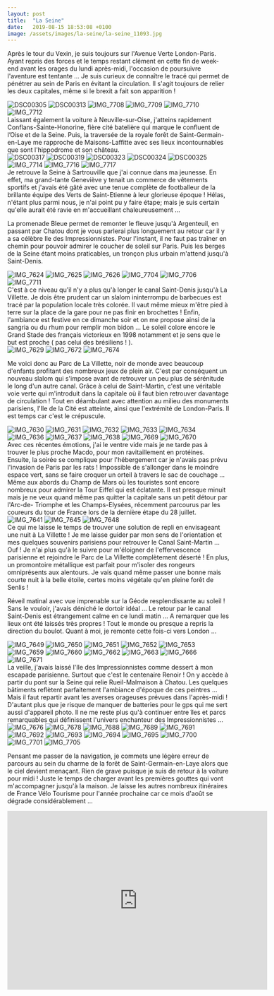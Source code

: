 ```yaml
---
layout: post
title:  "La Seine"
date:   2019-08-15 18:53:08 +0100
image: /assets/images/la-seine/la-seine_11093.jpg
---
```

Après le tour du Vexin, je suis toujours sur l'Avenue Verte London-Paris.
Ayant repris des forces et le temps restant clément en cette fin de week-end avant les orages du lundi après-midi, l'occasion de poursuivre l'aventure est tentante ...
Je suis curieux de connaître le tracé qui permet de pénétrer au sein de Paris en évitant la circulation.
Il s'agit toujours de relier les deux capitales, même si le brexit a fait son apparition !

<div class="gallery-box">
  <div class="gallery">
<img src="/assets/images/la-seine/la-seine_11027.jpg" title="La Seine" alt="DSC00305" >
<img src="/assets/images/la-seine/la-seine_11028.jpg" title="" alt="DSC00313" >
<img src="/assets/images/la-seine/la-seine_11089.jpg" title="" alt="IMG_7708" >
<img src="/assets/images/la-seine/la-seine_11090.jpg" title="" alt="IMG_7709" >
<img src="/assets/images/la-seine/la-seine_11091.jpg" title="" alt="IMG_7710" >
<img src="/assets/images/la-seine/la-seine_11093.jpg" title="" alt="IMG_7712" >
</div>
</div>
Laissant également la voiture à Neuville-sur-Oise, j'atteins rapidement Conflans-Sainte-Honorine, fière cité batelière qui marque le confluent de l’Oise et de la Seine.
Puis, la traversée de la royale forêt de Saint-Germain-en-Laye me rapproche de Maisons-Laffitte avec ses lieux incontournables que sont l'hippodrome et son château.

<div class="gallery-box">
  <div class="gallery">
<img src="/assets/images/la-seine/la-seine_11030.jpg" title="Le châtelain cycliste" alt="DSC00317" >
<img src="/assets/images/la-seine/la-seine_11031.jpg" title="Façade du château" alt="DSC00319" >
<img src="/assets/images/la-seine/la-seine_11032.jpg" title="Hippodrome" alt="DSC00323" >
<img src="/assets/images/la-seine/la-seine_11033.jpg" title="La Seine" alt="DSC00324" >
<img src="/assets/images/la-seine/la-seine_11034.jpg" title="Tante  'Jeje'"  alt="DSC00325" >
<img src="/assets/images/la-seine/la-seine_11095.jpg" title="" alt="IMG_7714" >
<img src="/assets/images/la-seine/la-seine_11096.jpg" title="Arrière" alt="IMG_7716" >
<img src="/assets/images/la-seine/la-seine_11097.jpg" title="Conflans-Sainte-Honorine" alt="IMG_7717" >
</div>
</div>
Je retrouve la Seine à Sartrouville que j'ai connue dans ma jeunesse.
En effet, ma grand-tante Geneviève y tenait un commerce de vêtements sportifs et j'avais été gâté avec une tenue complète de footballeur de la brillante équipe des Verts de Saint-Etienne à leur glorieuse époque !
Hélas, n'étant plus parmi nous, je n'ai point pu y faire étape; mais je suis certain qu'elle aurait été ravie en m'accueillant chaleureusement ...

La promenade Bleue permet de remonter le fleuve jusqu'à Argenteuil, en passant par Chatou dont je vous parlerai plus longuement au retour car il y a sa célèbre Ile des Impressionnistes.
Pour l'instant, il ne faut pas traîner en chemin pour pouvoir admirer le coucher de soleil sur Paris.
Puis les berges de la Seine étant moins praticables, un tronçon plus urbain m'attend jusqu'à Saint-Denis.

<div class="gallery-box">
  <div class="gallery">
<img src="/assets/images/la-seine/la-seine_11035.jpg" title="" alt="IMG_7624" >
<img src="/assets/images/la-seine/la-seine_11036.jpg" title="Ile des Impressionnistes" alt="IMG_7625" >
<img src="/assets/images/la-seine/la-seine_11037.jpg" title="Rueil-Malmaison" alt="IMG_7626" >
<img src="/assets/images/la-seine/la-seine_11085.jpg" title="Centenaire Renoir" alt="IMG_7704" >
<img src="/assets/images/la-seine/la-seine_11087.jpg" title="" alt="IMG_7706" >
<img src="/assets/images/la-seine/la-seine_11092.jpg" title="" alt="IMG_7711" >
</div>
</div>
C'est à ce niveau qu'il n'y a plus qu'à longer le canal Saint-Denis jusqu'à La Villette.
Je dois être prudent car un slalom ininterrompu de barbecues est tracé par la population locale très colorée.
Il vaut même mieux m'être pied à terre sur la place de la gare pour ne pas finir en brochettes !
Enfin, l'ambiance est festive en ce dimanche soir et on me propose ainsi de la sangria ou du rhum pour remplir mon bidon ...
Le soleil colore encore le Grand Stade des français victorieux en 1998 notamment et je sens que le but est proche ( pas celui des brésiliens ! ).

<div class="gallery-box">
  <div class="gallery">
<img src="/assets/images/la-seine/la-seine_11039.jpg" title="Grand Stade" alt="IMG_7629" >
<img src="/assets/images/la-seine/la-seine_11069.jpg" title="A86 + A15" alt="IMG_7672" >
<img src="/assets/images/la-seine/la-seine_11071.jpg" title="" alt="IMG_7674" >
</div>
</div>

Me voici donc au Parc de La Villette, noir de monde avec beaucoup d'enfants profitant des nombreux jeux de plein air.
C'est par conséquent un nouveau slalom qui s'impose avant de retrouver un peu plus de sérénitude le long d'un autre canal.
Grâce à celui de Saint-Martin, c'est une véritable voie verte qui m'introduit dans la capitale où il faut bien retrouver davantage de circulation !
Tout en déambulant avec attention au milieu des monuments parisiens, l'Ile de la Cité est atteinte, ainsi que l'extrémité de London-Paris.
Il est temps car c'est le crépuscule.

<div class="gallery-box">
  <div class="gallery">
<img src="/assets/images/la-seine/la-seine_11040.jpg" title="La Villette" alt="IMG_7630" >
<img src="/assets/images/la-seine/la-seine_11041.jpg" title="" alt="IMG_7631" >
<img src="/assets/images/la-seine/la-seine_11042.jpg" title="La Conciergerie sur l'Ile de la Cité" alt="IMG_7632" >
<img src="/assets/images/la-seine/la-seine_11043.jpg" title="" alt="IMG_7633" >
<img src="/assets/images/la-seine/la-seine_11044.jpg" title="Notre-Dame" alt="IMG_7634" >
<img src="/assets/images/la-seine/la-seine_11045.jpg" title="Tour Saint-Jacques" alt="IMG_7636" >
<img src="/assets/images/la-seine/la-seine_11046.jpg" title="Le Pont-Neuf" alt="IMG_7637" >
<img src="/assets/images/la-seine/la-seine_11047.jpg" title="La Seine" alt="IMG_7638" >
<img src="/assets/images/la-seine/la-seine_11066.jpg" title="" alt="IMG_7669" >
<img src="/assets/images/la-seine/la-seine_11067.jpg" title="Canal Saint-Denis" alt="IMG_7670" >
</div>
</div>
Avec ces récentes émotions, j'ai le ventre vide mais je ne tarde pas à trouver le plus proche Macdo, pour mon ravitaillement en protéines.
Ensuite, la soirée se complique pour l'hébergement car je n'avais pas prévu l'invasion de Paris par les rats !
Impossible de s'allonger dans le moindre espace vert, sans se faire croquer un orteil à travers le sac de couchage ...
Même aux abords du Champ de Mars où les touristes sont encore nombreux pour admirer la Tour Eiffel qui est éclatante.
Il est presque minuit mais je ne veux quand même pas quitter la capitale sans un petit détour par l'Arc-de- Triomphe et les Champs-Elysées, récemment parcourus par les coureurs du tour de France lors de la dernière étape du 28 juillet.

<div class="gallery-box">
  <div class="gallery">
<img src="/assets/images/la-seine/la-seine_11049.jpg" title="" alt="IMG_7641" >
<img src="/assets/images/la-seine/la-seine_11051.jpg" title="" alt="IMG_7645" >
<img src="/assets/images/la-seine/la-seine_11052.jpg" title="" alt="IMG_7648" >
</div>
</div>
Ce qui me laisse le temps de trouver une solution de repli en envisageant une nuit à La Villette !
Je me laisse guider par mon sens de l'orientation et mes quelques souvenirs parisiens pour retrouver le Canal Saint-Martin ...
Ouf ! Je n'ai plus qu'à le suivre pour m'éloigner de l'effervescence parisienne et rejoindre le Parc de La Villette complètement déserté !
En plus, un promontoire métallique est parfait pour m'isoler des rongeurs omniprésents aux alentours.
Je vais quand même passer une bonne mais courte nuit à la belle étoile, certes moins végétale qu'en pleine forêt de Senlis !

Réveil matinal avec vue imprenable sur la Géode resplendissante au soleil !
Sans le vouloir, j'avais déniché le dortoir idéal ...
Le retour par le canal Saint-Denis est étrangement calme en ce lundi matin ...
A remarquer que les lieux ont été laissés très propres !
Tout le monde ou presque a repris la direction du boulot.
Quant à moi, je remonte cette fois-ci vers London ...

<div class="gallery-box">
  <div class="gallery">
<img src="/assets/images/la-seine/la-seine_11053.jpg" title="Nichoir de la Villette" alt="IMG_7649" >
<img src="/assets/images/la-seine/la-seine_11054.jpg" title="A l'écart des rats !" alt="IMG_7650" >
<img src="/assets/images/la-seine/la-seine_11055.jpg" title="" alt="IMG_7651" >
<img src="/assets/images/la-seine/la-seine_11056.jpg" title="Vue imprenable !" alt="IMG_7652" >
<img src="/assets/images/la-seine/la-seine_11057.jpg" title="" alt="IMG_7653" >
<img src="/assets/images/la-seine/la-seine_11060.jpg" title="" alt="IMG_7659" >
<img src="/assets/images/la-seine/la-seine_11061.jpg" title="" alt="IMG_7660" >
<img src="/assets/images/la-seine/la-seine_11063.jpg" title="La Géode" alt="IMG_7662" >
<img src="/assets/images/la-seine/la-seine_11064.jpg" title="" alt="IMG_7663" >
<img src="/assets/images/la-seine/la-seine_11065.jpg" title="Bassin de La Villette" alt="IMG_7666" >
<img src="/assets/images/la-seine/la-seine_11068.jpg" title="Gare de Saint-Denis" alt="IMG_7671" >
</div>
</div>
La veille, j'avais laissé l'Ile des Impressionnistes comme dessert à mon escapade parisienne.
Surtout que c'est le centenaire Renoir !
On y accède à partir du pont sur la Seine qui relie Rueil-Malmaison à Chatou.
Les quelques bâtiments reflètent parfaitement l'ambiance d'époque de ces peintres ...
Mais il faut repartir avant les averses orageuses prévues dans l'après-midi !
D'autant plus que je risque de manquer de batteries pour le gps qui me sert aussi d'appareil photo.
Il ne me reste plus qu'à continuer entre îles et parcs remarquables qui définissent l'univers enchanteur des Impressionnistes ...

<div class="gallery-box">
  <div class="gallery">
<img src="/assets/images/la-seine/la-seine_11072.jpg" title="Ile des Impressionnistes" alt="IMG_7676" >
<img src="/assets/images/la-seine/la-seine_11073.jpg" title="" alt="IMG_7678" >
<img src="/assets/images/la-seine/la-seine_11074.jpg" title="" alt="IMG_7688" >
<img src="/assets/images/la-seine/la-seine_11075.jpg" title="" alt="IMG_7689" >
<img src="/assets/images/la-seine/la-seine_11076.jpg" title="" alt="IMG_7691" >
<img src="/assets/images/la-seine/la-seine_11077.jpg" title="" alt="IMG_7692" >
<img src="/assets/images/la-seine/la-seine_11078.jpg" title="" alt="IMG_7693" >
<img src="/assets/images/la-seine/la-seine_11079.jpg" title="" alt="IMG_7694" >
<img src="/assets/images/la-seine/la-seine_11080.jpg" title="" alt="IMG_7695" >
<img src="/assets/images/la-seine/la-seine_11082.jpg" title="" alt="IMG_7700" >
<img src="/assets/images/la-seine/la-seine_11083.jpg" title="" alt="IMG_7701" >
<img src="/assets/images/la-seine/la-seine_11086.jpg" title="" alt="IMG_7705" >
</div>
</div>

Pensant me passer de la navigation, je commets une légère erreur de parcours au sein du charme de la forêt de Saint-Germain-en-Laye alors que le ciel devient menaçant.
Rien de grave puisque je suis de retour à la voiture pour midi !
Juste le temps de charger avant les premières gouttes qui vont m'accompagner jusqu'à la maison.
Je laisse les autres nombreux itinéraires de France Vélo Tourisme pour l'année prochaine car ce mois d'août se dégrade considérablement ...

<center><iframe src="https://www.strava.com/activities/2612662601/embed/309e8dcca14f36e90f7008bd420932e381583d36" width="590" height="405" frameborder="0" scrolling="no"></iframe></center>